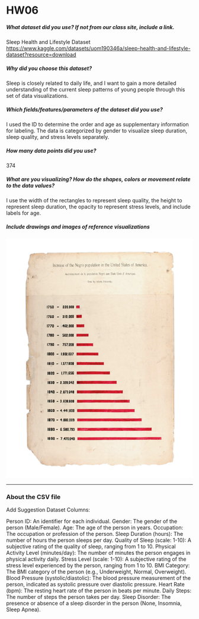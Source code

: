 # HW06

##### What dataset did you use? If not from our class site, include a link.
Sleep Health and Lifestyle Dataset
https://www.kaggle.com/datasets/uom190346a/sleep-health-and-lifestyle-dataset?resource=download

##### Why did you choose this dataset?
Sleep is closely related to daily life, and I want to gain a more detailed understanding of the current sleep patterns of young people through this set of data visualizations.

##### Which fields/features/parameters of the dataset did you use?
I used the ID to determine the order and age as supplementary information for labeling. The data is categorized by gender to visualize sleep duration, sleep quality, and stress levels separately.

##### How many data points did you use?
374

##### What are you visualizing? How do the shapes, colors or movement relate to the data values?
I use the width of the rectangles to represent sleep quality, the height to represent sleep duration, the opacity to represent stress levels, and include labels for age.

##### Include drawings and images of reference visualizations
![Reference](./Reference.png)

-----------------------------------------------------

### About the CSV file

Add Suggestion
Dataset Columns:

Person ID: An identifier for each individual.
Gender: The gender of the person (Male/Female).
Age: The age of the person in years.
Occupation: The occupation or profession of the person.
Sleep Duration (hours): The number of hours the person sleeps per day.
Quality of Sleep (scale: 1-10): A subjective rating of the quality of sleep, ranging from 1 to 10.
Physical Activity Level (minutes/day): The number of minutes the person engages in physical activity daily.
Stress Level (scale: 1-10): A subjective rating of the stress level experienced by the person, ranging from 1 to 10.
BMI Category: The BMI category of the person (e.g., Underweight, Normal, Overweight).
Blood Pressure (systolic/diastolic): The blood pressure measurement of the person, indicated as systolic pressure over diastolic pressure.
Heart Rate (bpm): The resting heart rate of the person in beats per minute.
Daily Steps: The number of steps the person takes per day.
Sleep Disorder: The presence or absence of a sleep disorder in the person (None, Insomnia, Sleep Apnea).